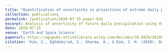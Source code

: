 ```yaml
---
title: "Quantification of uncertainty in projections of extreme daily precipitation"
collection: publications
permalink: /publication/2020-07-15-paper-ESS
excerpt: Analysis of uncertinity of future daily precipitation using 45GCMs from CMIP5.
date: 2020-07-15
venue: 'Earth and Space Science'
paperurl: https://agupubs.onlinelibrary.wiley.com/doi/abs/10.1029/2019EA001052
citation: 'Kim, S., Eghdamirad, S., Sharma, A., & Kim, J. H. (2020). Quantification of uncertainty in projections of extreme daily precipitation. <i>Earth and Space Science</i>, 7(8), e2019EA001052.'
---
```

